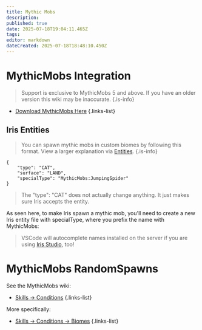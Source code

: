 ```yaml
---
title: Mythic Mobs
description: 
published: true
date: 2025-07-18T19:04:11.465Z
tags: 
editor: markdown
dateCreated: 2025-07-18T18:48:10.450Z
---
```


# MythicMobs Integration
> Support is exclusive to MythicMobs 5 and above. If you have an older version this wiki may be inaccurate.
{.is-info}

- [Download MythicMobs Here](https://mythiccraft.io/index.php?pages/official-mythicmobs-download/&version=4.12.0)
{.links-list}

## Iris Entities

> You can spawn mythic mobs in custom biomes by following this format. View a larger explanation via [Entities](/doc/iris/entities-spawners-markers).
{.is-info}

```
{
    "type": "CAT",
    "surface": "LAND",
    "specialType": "MythicMobs:JumpingSpider"
}
```

> The "type": "CAT" does not actually change anything. It just makes sure Iris accepts the entity.

As seen here, to make Iris spawn a mythic mob, you'll need to create a new Iris entity file with specialType, where you prefix the name with MythicMobs: 

> VSCode will autocomplete names installed on the server if you are using [Iris Studio](/doc/iris/iris-studio), too!

# MythicMobs RandomSpawns
See the MythicMobs wiki:
 
- [Skills -> Conditions](https://git.mythiccraft.io/mythiccraft/MythicMobs/-/wikis/Skills/conditions/)
{.links-list}

More specifically:
- [Skills -> Conditions -> Biomes](https://git.mythiccraft.io/mythiccraft/MythicMobs/-/wikis/Skills/conditions/biome)
{.links-list}